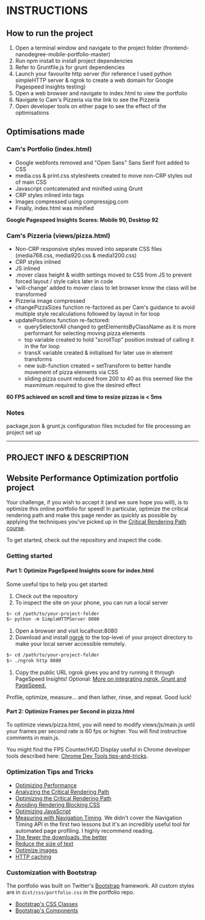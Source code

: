# INSTRUCTIONS
## How to run the project
1. Open a terminal window and navigate to the project folder (frontend-nanodegree-mobile-portfolio-master)
2. Run npm install to install project dependencies
3. Refer to Gruntfile.js for grunt dependencies
2. Launch your favourite http server (for reference I used python simpleHTTP server & ngrok to create a web domain for Google Pagespeed Insights testing)
3. Open a web browser and navigate to index.html to view the portfolio
4. Navigate to Cam's Pizzeria via the link to see the Pizzeria
5. Open developer tools on either page to see the effect of the optimisations

## Optimisations made
### Cam's Portfolio (index.html)
* Google webfonts removed and "Open Sans" Sans Serif font added to CSS
* media.css & print.css stylesheets created to move non-CRP styles out of main CSS
* Javascript contcatenated and minified using Grunt
* CRP styles inlined into <head> tags
* Images compressed using compressjpg.com
* Finally, index.html was minified

**Google Pagespeed Insights Scores: Mobile 90, Desktop 92**

### Cam's Pizzeria (views/pizza.html)
* Non-CRP responsive styles moved into separate CSS files (media768.css, media920.css & media1200.css)
*  CRP styles inlined
*  JS inlined
*  .mover class height & width settings moved to CSS from JS to prevent forced layout / style calcs later in code
*  'will-change' added to mover class to let browser know the class will be transformed
*  Pizzeria image compressed
*  changePizzaSizes function re-factored as per Cam's guidance to avoid multiple style recalculations followed by layout in for loop
*  updatePositions function re-factored:
    * querySelectorAll changed to getElementsByClassName as it is more performant for selecting moving pizza elements
    * top variable created to hold "scrollTop" position instead of calling it in the for loop
    * transX variable created & initialised for later use in element transforms
    * new sub-function created = setTransform to better handle movement of pizza elements via CSS
    * sliding pizza count reduced from 200 to 40 as this seemed like the maxmimum required to give the desired effect

**60 FPS achieved on scroll and time to resize pizzas is < 5ms**

### Notes
package.json & grunt.js configuration files included for file processing an project set up
______________________________________________________________________________

## PROJECT INFO & DESCRIPTION

## Website Performance Optimization portfolio project

Your challenge, if you wish to accept it (and we sure hope you will), is to optimize this online portfolio for speed! In particular, optimize the critical rendering path and make this page render as quickly as possible by applying the techniques you've picked up in the [Critical Rendering Path course](https://www.udacity.com/course/ud884).

To get started, check out the repository and inspect the code.

### Getting started

#### Part 1: Optimize PageSpeed Insights score for index.html

Some useful tips to help you get started:

1. Check out the repository
1. To inspect the site on your phone, you can run a local server

  ```bash
  $> cd /path/to/your-project-folder
  $> python -m SimpleHTTPServer 8080
  ```

1. Open a browser and visit localhost:8080
1. Download and install [ngrok](https://ngrok.com/) to the top-level of your project directory to make your local server accessible remotely.

  ``` bash
  $> cd /path/to/your-project-folder
  $> ./ngrok http 8080
  ```

1. Copy the public URL ngrok gives you and try running it through PageSpeed Insights! Optional: [More on integrating ngrok, Grunt and PageSpeed.](http://www.jamescryer.com/2014/06/12/grunt-pagespeed-and-ngrok-locally-testing/)

Profile, optimize, measure... and then lather, rinse, and repeat. Good luck!

#### Part 2: Optimize Frames per Second in pizza.html

To optimize views/pizza.html, you will need to modify views/js/main.js until your frames per second rate is 60 fps or higher. You will find instructive comments in main.js.

You might find the FPS Counter/HUD Display useful in Chrome developer tools described here: [Chrome Dev Tools tips-and-tricks](https://developer.chrome.com/devtools/docs/tips-and-tricks).

### Optimization Tips and Tricks
* [Optimizing Performance](https://developers.google.com/web/fundamentals/performance/ "web performance")
* [Analyzing the Critical Rendering Path](https://developers.google.com/web/fundamentals/performance/critical-rendering-path/analyzing-crp.html "analyzing crp")
* [Optimizing the Critical Rendering Path](https://developers.google.com/web/fundamentals/performance/critical-rendering-path/optimizing-critical-rendering-path.html "optimize the crp!")
* [Avoiding Rendering Blocking CSS](https://developers.google.com/web/fundamentals/performance/critical-rendering-path/render-blocking-css.html "render blocking css")
* [Optimizing JavaScript](https://developers.google.com/web/fundamentals/performance/critical-rendering-path/adding-interactivity-with-javascript.html "javascript")
* [Measuring with Navigation Timing](https://developers.google.com/web/fundamentals/performance/critical-rendering-path/measure-crp.html "nav timing api"). We didn't cover the Navigation Timing API in the first two lessons but it's an incredibly useful tool for automated page profiling. I highly recommend reading.
* [The fewer the downloads, the better]("https://developers.google.com/web/fundamentals/performance/optimizing-content-efficiency/eliminate-downloads.html")
* [Reduce the size of text]("https://developers.google.com/web/fundamentals/performance/optimizing-content-efficiency/optimize-encoding-and-transfer.html")
* [Optimize images]("https://developers.google.com/web/fundamentals/performance/optimizing-content-efficiency/image-optimization.html")
* [HTTP caching]("https://developers.google.com/web/fundamentals/performance/optimizing-content-efficiency/http-caching.html")

### Customization with Bootstrap
The portfolio was built on Twitter's <a href="http://getbootstrap.com/">Bootstrap</a> framework. All custom styles are in `dist/css/portfolio.css` in the portfolio repo.

* <a href="http://getbootstrap.com/css/">Bootstrap's CSS Classes</a>
* <a href="http://getbootstrap.com/components/">Bootstrap's Components</a>
